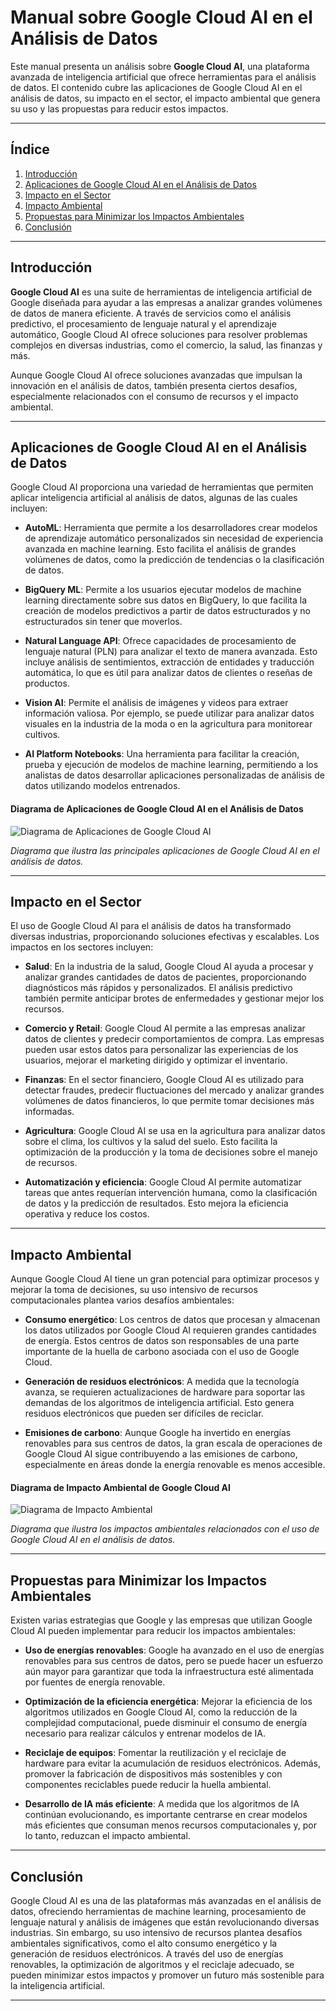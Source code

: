 # Manual sobre Google Cloud AI en el Análisis de Datos

Este manual presenta un análisis sobre **Google Cloud AI**, una plataforma avanzada de inteligencia artificial que ofrece herramientas para el análisis de datos. El contenido cubre las aplicaciones de Google Cloud AI en el análisis de datos, su impacto en el sector, el impacto ambiental que genera su uso y las propuestas para reducir estos impactos.

---

## Índice
1. [Introducción](#introducción)
2. [Aplicaciones de Google Cloud AI en el Análisis de Datos](#aplicaciones-de-google-cloud-ai-en-el-análisis-de-datos)
3. [Impacto en el Sector](#impacto-en-el-sector)
4. [Impacto Ambiental](#impacto-ambiental)
5. [Propuestas para Minimizar los Impactos Ambientales](#propuestas-para-minimizar-los-impactos-ambientales)
6. [Conclusión](#conclusión)

---

## Introducción

**Google Cloud AI** es una suite de herramientas de inteligencia artificial de Google diseñada para ayudar a las empresas a analizar grandes volúmenes de datos de manera eficiente. A través de servicios como el análisis predictivo, el procesamiento de lenguaje natural y el aprendizaje automático, Google Cloud AI ofrece soluciones para resolver problemas complejos en diversas industrias, como el comercio, la salud, las finanzas y más.

Aunque Google Cloud AI ofrece soluciones avanzadas que impulsan la innovación en el análisis de datos, también presenta ciertos desafíos, especialmente relacionados con el consumo de recursos y el impacto ambiental.

---

## Aplicaciones de Google Cloud AI en el Análisis de Datos

Google Cloud AI proporciona una variedad de herramientas que permiten aplicar inteligencia artificial al análisis de datos, algunas de las cuales incluyen:

- **AutoML**: Herramienta que permite a los desarrolladores crear modelos de aprendizaje automático personalizados sin necesidad de experiencia avanzada en machine learning. Esto facilita el análisis de grandes volúmenes de datos, como la predicción de tendencias o la clasificación de datos.

- **BigQuery ML**: Permite a los usuarios ejecutar modelos de machine learning directamente sobre sus datos en BigQuery, lo que facilita la creación de modelos predictivos a partir de datos estructurados y no estructurados sin tener que moverlos.

- **Natural Language API**: Ofrece capacidades de procesamiento de lenguaje natural (PLN) para analizar el texto de manera avanzada. Esto incluye análisis de sentimientos, extracción de entidades y traducción automática, lo que es útil para analizar datos de clientes o reseñas de productos.

- **Vision AI**: Permite el análisis de imágenes y videos para extraer información valiosa. Por ejemplo, se puede utilizar para analizar datos visuales en la industria de la moda o en la agricultura para monitorear cultivos.

- **AI Platform Notebooks**: Una herramienta para facilitar la creación, prueba y ejecución de modelos de machine learning, permitiendo a los analistas de datos desarrollar aplicaciones personalizadas de análisis de datos utilizando modelos entrenados.

#### Diagrama de Aplicaciones de Google Cloud AI en el Análisis de Datos

![Diagrama de Aplicaciones de Google Cloud AI](![image](https://github.com/user-attachments/assets/d2c8939b-1fdd-41ad-883a-cff2f1321188)
)

*Diagrama que ilustra las principales aplicaciones de Google Cloud AI en el análisis de datos.*

---

## Impacto en el Sector

El uso de Google Cloud AI para el análisis de datos ha transformado diversas industrias, proporcionando soluciones efectivas y escalables. Los impactos en los sectores incluyen:

- **Salud**: En la industria de la salud, Google Cloud AI ayuda a procesar y analizar grandes cantidades de datos de pacientes, proporcionando diagnósticos más rápidos y personalizados. El análisis predictivo también permite anticipar brotes de enfermedades y gestionar mejor los recursos.

- **Comercio y Retail**: Google Cloud AI permite a las empresas analizar datos de clientes y predecir comportamientos de compra. Las empresas pueden usar estos datos para personalizar las experiencias de los usuarios, mejorar el marketing dirigido y optimizar el inventario.

- **Finanzas**: En el sector financiero, Google Cloud AI es utilizado para detectar fraudes, predecir fluctuaciones del mercado y analizar grandes volúmenes de datos financieros, lo que permite tomar decisiones más informadas.

- **Agricultura**: Google Cloud AI se usa en la agricultura para analizar datos sobre el clima, los cultivos y la salud del suelo. Esto facilita la optimización de la producción y la toma de decisiones sobre el manejo de recursos.

- **Automatización y eficiencia**: Google Cloud AI permite automatizar tareas que antes requerían intervención humana, como la clasificación de datos y la predicción de resultados. Esto mejora la eficiencia operativa y reduce los costos.

---

## Impacto Ambiental

Aunque Google Cloud AI tiene un gran potencial para optimizar procesos y mejorar la toma de decisiones, su uso intensivo de recursos computacionales plantea varios desafíos ambientales:

- **Consumo energético**: Los centros de datos que procesan y almacenan los datos utilizados por Google Cloud AI requieren grandes cantidades de energía. Estos centros de datos son responsables de una parte importante de la huella de carbono asociada con el uso de Google Cloud.

- **Generación de residuos electrónicos**: A medida que la tecnología avanza, se requieren actualizaciones de hardware para soportar las demandas de los algoritmos de inteligencia artificial. Esto genera residuos electrónicos que pueden ser difíciles de reciclar.

- **Emisiones de carbono**: Aunque Google ha invertido en energías renovables para sus centros de datos, la gran escala de operaciones de Google Cloud AI sigue contribuyendo a las emisiones de carbono, especialmente en áreas donde la energía renovable es menos accesible.

#### Diagrama de Impacto Ambiental de Google Cloud AI

![Diagrama de Impacto Ambiental](path/to/diagrama_impacto_ambiental.png)

*Diagrama que ilustra los impactos ambientales relacionados con el uso de Google Cloud AI en el análisis de datos.*

---

## Propuestas para Minimizar los Impactos Ambientales

Existen varias estrategias que Google y las empresas que utilizan Google Cloud AI pueden implementar para reducir los impactos ambientales:

- **Uso de energías renovables**: Google ha avanzado en el uso de energías renovables para sus centros de datos, pero se puede hacer un esfuerzo aún mayor para garantizar que toda la infraestructura esté alimentada por fuentes de energía renovable.

- **Optimización de la eficiencia energética**: Mejorar la eficiencia de los algoritmos utilizados en Google Cloud AI, como la reducción de la complejidad computacional, puede disminuir el consumo de energía necesario para realizar cálculos y entrenar modelos de IA.

- **Reciclaje de equipos**: Fomentar la reutilización y el reciclaje de hardware para evitar la acumulación de residuos electrónicos. Además, promover la fabricación de dispositivos más sostenibles y con componentes reciclables puede reducir la huella ambiental.

- **Desarrollo de IA más eficiente**: A medida que los algoritmos de IA continúan evolucionando, es importante centrarse en crear modelos más eficientes que consuman menos recursos computacionales y, por lo tanto, reduzcan el impacto ambiental.

---

## Conclusión

Google Cloud AI es una de las plataformas más avanzadas en el análisis de datos, ofreciendo herramientas de machine learning, procesamiento de lenguaje natural y análisis de imágenes que están revolucionando diversas industrias. Sin embargo, su uso intensivo de recursos plantea desafíos ambientales significativos, como el alto consumo energético y la generación de residuos electrónicos. A través del uso de energías renovables, la optimización de algoritmos y el reciclaje adecuado, se pueden minimizar estos impactos y promover un futuro más sostenible para la inteligencia artificial.

---

